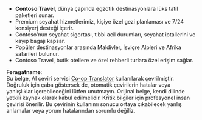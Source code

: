 <!--
CO_OP_TRANSLATOR_METADATA:
{
  "original_hash": "566fa0a014066992b55e6e5b408b24bc",
  "translation_date": "2025-07-12T10:18:47+00:00",
  "source_file": "05-agentic-rag/code_samples/document.md",
  "language_code": "tr"
}
-->
- **Contoso Travel**, dünya çapında egzotik destinasyonlara lüks tatil paketleri sunar.  
- Premium seyahat hizmetlerimiz, kişiye özel gezi planlaması ve 7/24 konsiyerj desteği içerir.  
- Contoso'nun seyahat sigortası, tıbbi acil durumları, seyahat iptallerini ve kayıp bagajı kapsar.  
- Popüler destinasyonlar arasında Maldivler, İsviçre Alpleri ve Afrika safarileri bulunur.  
- Contoso Travel, butik otellere ve özel rehberli turlara özel erişim sağlar.

**Feragatname**:  
Bu belge, AI çeviri servisi [Co-op Translator](https://github.com/Azure/co-op-translator) kullanılarak çevrilmiştir. Doğruluk için çaba göstersek de, otomatik çevirilerin hatalar veya yanlışlıklar içerebileceğini lütfen unutmayın. Orijinal belge, kendi dilinde yetkili kaynak olarak kabul edilmelidir. Kritik bilgiler için profesyonel insan çevirisi önerilir. Bu çevirinin kullanımı sonucu ortaya çıkabilecek yanlış anlamalar veya yorum hatalarından sorumlu değiliz.